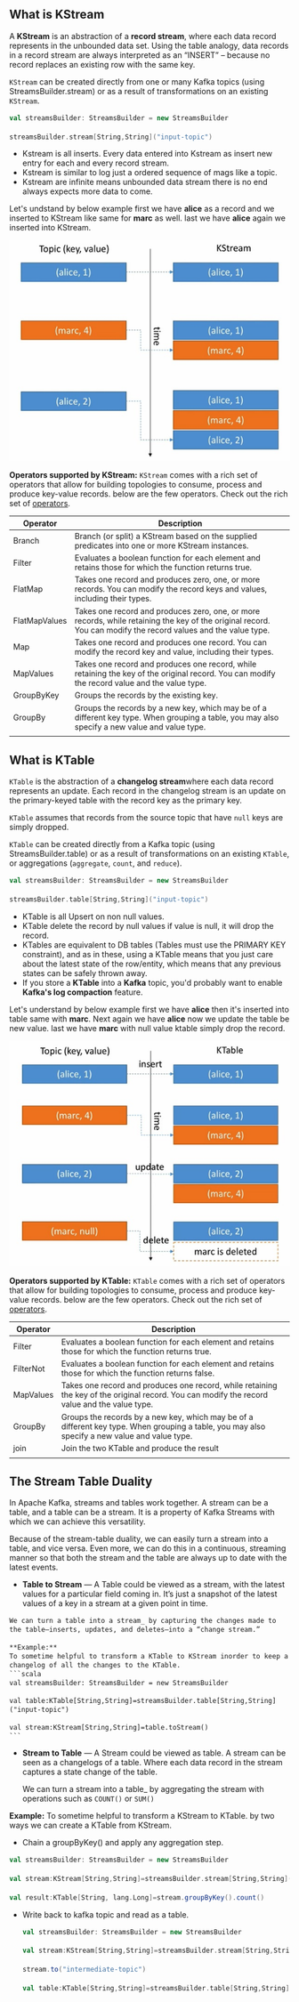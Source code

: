 ## What is KStream

A **KStream** is an abstraction of a **record stream**, where each data record represents in the unbounded data set. Using the table analogy, data records in a record stream are always interpreted as an “INSERT” – because no record replaces an existing row with the same key.

`KStream` can be created directly from one or many Kafka topics (using StreamsBuilder.stream) or as a result of transformations on an existing `KStream`.

```scala
val streamsBuilder: StreamsBuilder = new StreamsBuilder

streamsBuilder.stream[String,String]("input-topic")
```

 - Kstream is all inserts. Every data entered into Kstream as insert new
   entry for each and every record stream.
 - Kstream is similar to log just a ordered sequence of mags like a
   topic.
 - Kstream are infinite means unbounded data stream there is no end always expects more data to come.
 
 
 Let's undstand by below example first we have **alice** as a record and we inserted to KStream like same for **marc** as well. last we have **alice** again we inserted into KStream.
 
   ![kstream](https://github.com/gurditsingh/blog/blob/gh-pages/_screenshots/kstream.jpg?raw=true)
   
**Operators supported by KStream:**
`KStream` comes with a rich set of operators that allow for building topologies to consume, process and produce key-value records. below are the few operators. Check out the rich set of [operators](https://jaceklaskowski.gitbooks.io/mastering-kafka-streams/content/kafka-streams-KStream.html#contract).

| Operator  | Description  |
| ------------ | ------------ |
| Branch  |  Branch (or split) a KStream based on the supplied predicates into one or more KStream instances.  |
| Filter  | Evaluates a boolean function for each element and retains those for which the function returns true.  |
| FlatMap  | Takes one record and produces zero, one, or more records. You can modify the record keys and values, including their types.  |
| FlatMapValues   |  Takes one record and produces zero, one, or more records, while retaining the key of the original record. You can modify the record values and the value type. |
| Map  | Takes one record and produces one record. You can modify the record key and value, including their types.  |
| MapValues  | Takes one record and produces one record, while retaining the key of the original record. You can modify the record value and the value type.  |
| GroupByKey  |  Groups the records by the existing key. |
| GroupBy  |  Groups the records by a new key, which may be of a different key type. When grouping a table, you may also specify a new value and value type. |
|   |   |


## What is KTable

`KTable` is the abstraction of a **changelog stream**where each data record represents an update. Each record in the changelog stream is an update on the primary-keyed table with the record key as the primary key.

`KTable` assumes that records from the source topic that have `null` keys are simply dropped.

`KTable` can be created directly from a Kafka topic (using StreamsBuilder.table) or as a result of transformations on an existing `KTable`, or aggregations (`aggregate`, `count`, and `reduce`).

```scala
val streamsBuilder: StreamsBuilder = new StreamsBuilder

streamsBuilder.table[String,String]("input-topic")
```

 - KTable is all Upsert on non null values.
 - KTable delete the record by null values if value is null, it will drop
   the record.
 - KTables are equivalent to DB tables (Tables must use the PRIMARY KEY
   constraint), and as in these, using a KTable means that you just care
   about the latest state of the row/entity, which means that any
   previous states can be safely thrown away.
 - If you store a **KTable** into a **Kafka** topic, you'd probably want
   to enable **Kafka's log compaction** feature.

Let's understand by below example first we have **alice** then it's inserted into table same with **marc**. Next again we have **alice** now we update the table be new value. last we have **marc** with null value ktable simply drop the record.

![ktable](https://github.com/gurditsingh/blog/blob/gh-pages/_screenshots/ktable.jpg?raw=true)

**Operators supported by KTable:**
`KTable` comes with a rich set of operators that allow for building topologies to consume, process and produce key-value records. below are the few operators. Check out the rich set of [operators](https://jaceklaskowski.gitbooks.io/mastering-kafka-streams/content/kafka-streams-KTable.html).

| Operator  | Description  |
| ------------ | ------------ |
| Filter  | Evaluates a boolean function for each element and retains those for which the function returns true.  |
| FilterNot  | Evaluates a boolean function for each element and retains those for which the function returns false.  |
| MapValues  | Takes one record and produces one record, while retaining the key of the original record. You can modify the record value and the value type.  |
| GroupBy  |  Groups the records by a new key, which may be of a different key type. When grouping a table, you may also specify a new value and value type. |
| join  |  Join the two KTable and produce the result |
|   |   |


## The Stream Table Duality
In Apache Kafka, streams and tables work together. A stream can be a table, and a table can be a stream. It is a property of Kafka Streams with which we can achieve this versatility.

Because of the stream-table duality, we can easily turn a stream into a table, and vice versa. Even more, we can do this in a continuous, streaming manner so that both the stream and the table are always up to date with the latest events.

 -   **Table to Stream**  — A Table could be viewed as a stream, with the latest values for a particular field coming in. It’s just a snapshot of the latest values of a key in a stream at a given point in time.

	We can turn a table into a stream_ by capturing the changes made to the table—inserts, updates, and deletes—into a “change stream.”

	**Example:**
	To sometime helpful to transform a KTable to KStream inorder to keep a changelog of all the changes to the KTable.
	```scala
	val streamsBuilder: StreamsBuilder = new StreamsBuilder

	val table:KTable[String,String]=streamsBuilder.table[String,String]("input-topic")

	val stream:KStream[String,String]=table.toStream()
	```

 - **Stream to Table** — A Stream could be viewed as table. A stream can be seen as a changelogs of a table. Where each data record in the stream captures a state change of the table.
	
	We can turn a stream into a table_ by aggregating the stream with operations such as `COUNT()` or `SUM()`
 
 **Example:**
	To sometime helpful to transform a KStream to KTable. by two ways we can create a KTable from KStream.

 - Chain a groupByKey() and apply any aggregation step.
 ```scala
val streamsBuilder: StreamsBuilder = new StreamsBuilder

val stream:KStream[String,String]=streamsBuilder.stream[String,String]("input-topic")

val result:KTable[String, lang.Long]=stream.groupByKey().count()

```
 - Write back to kafka topic and read as a table.
	```scala
	val streamsBuilder: StreamsBuilder = new StreamsBuilder

	val stream:KStream[String,String]=streamsBuilder.stream[String,String]("input-topic")

	stream.to("intermediate-topic")

	val table:KTable[String,String]=streamsBuilder.table[String,String]("intermediate-topic")

	```

<!--stackedit_data:
eyJoaXN0b3J5IjpbLTE5MjM1OTg4NTEsLTYwMzIwNDk0MywzMD
kxOTQwMjMsOTY5MjY2NzQ0LDE4Mzc3NDQ3ODAsLTE3NzIyMjU3
MDQsLTE2OTQwODI1NiwtMTYyMDY2NzMyNCwtMjAyNjc5NTcxMy
wtMTY4OTkwODk1Miw0ODI3NjMyMCwxMTgxMzE2NDEsLTE5Mjcy
NTc4NzAsMTYxMTEwNDEwNSwtMTE0MzE3NjA2NiwxNzUyMzMwOT
U1LC0xMzQ4NDg0ODQ5LC0xOTIyMDEwOTE0LDQ5MDg2MDY1Niw3
NjE5MzgxNzJdfQ==
-->
